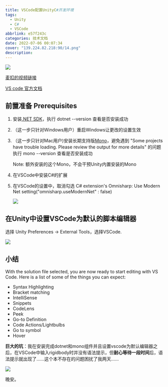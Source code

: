 ```yaml
---
title: VSCode配置UnityC#开发环境
tags: 
  - Unity
  - C#
  - VSCode
abbrlink: e57f243c
categories: 技术文档
date: 2022-07-06 00:07:34
cover: "139.224.82.218:90/14.png"
description: 
---
```


![](VSCode配置UnityC#开发环境/image-20220707015057151.png)

[麦扣的视频链接](https://www.bilibili.com/video/BV19741167zU?spm_id_from=333.999.0.0&vd_source=83f4165825ce9df46cf4fd576ccb1102)

[VS code 官方文档](https://code.visualstudio.com/docs/other/unity)

## 前置准备 Prerequisites

1. 安装[.NET SDK](https://dotnet.microsoft.com/zh-cn/download)，执行 dotnet --version 查看是否安装成功

2. （这一步只针对Windows用户）重启Windows让更改的设置生效

3. （这一步只针对Mac用户)安装长期支持版[Mono](https://www.mono-project.com/download/stable/)，避免遇到 "Some projects have trouble loading. Please review the output for more details" 的问题 执行 mono --version 查看是否安装成功

   Note: 额外安装的这个Mono，不会干预Unity内置安装的Mono

4. 在VSCode中安装C#的扩展

5. 在VSCode的设置中，取消勾选 C# extension's Omnisharp: Use Modern Net setting("omnisharp.useModernNet" : false)

   ![](VSCode配置UnityC#开发环境/image-20220707013823965.png)

## 在Unity中设置VSCode为默认的脚本编辑器

选择 Unity Preferences -> External Tools，选择VSCode.

![](VSCode配置UnityC#开发环境/截屏2022-07-0701.43.12.png)



## 小结

With the solution file selected, you are now ready to start editing with VS Code. Here is a list of some of the things you can expect:

- Syntax Highlighting
- Bracket matching
- IntelliSense
- Snippets
- CodeLens
- Peek
- Go-to Definition
- Code Actions/Lightbulbs
- Go to symbol
- Hover

**巨大的坑**：我在安装完成dotnet和mono组件并且设置vscode为默认编辑器之后，在VSCode中输入rigidbody时并没有语法提示，但**耐心等待一段时间**后，语法提示就出现了……这个本不存在的问题困扰了我两天……

![](VSCode配置UnityC#开发环境/958EBB7CEA0FF5AF41A9A3FECC90845C.jpg)

晚安。
